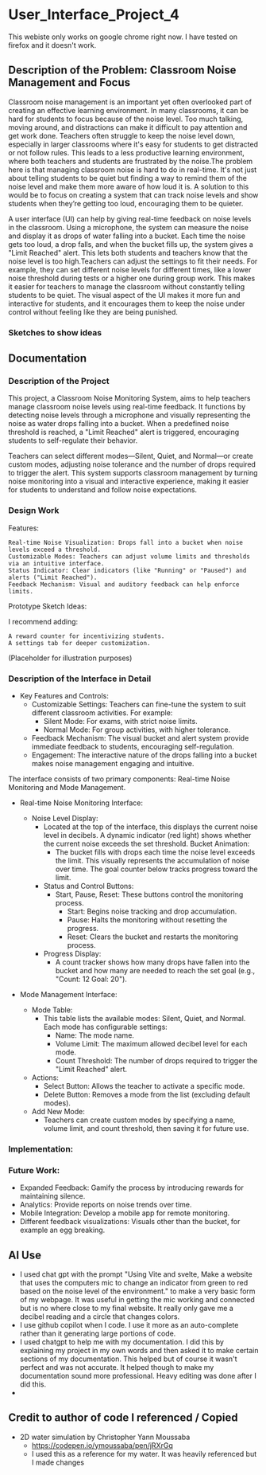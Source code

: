 # User_Interface_Project_4
This webiste only works on google chrome right now. I have tested on firefox and it doesn't work. 

## Description of the Problem: Classroom Noise Management and Focus  
Classroom noise management is an important yet often overlooked part of creating an effective learning environment. In many classrooms, it can be hard for students to focus because of the noise level. Too much talking, moving around, and distractions can make it difficult to pay attention and get work done. Teachers often struggle to keep the noise level down, especially in larger classrooms where it's easy for students to get distracted or not follow rules. This leads to a less productive learning environment, where both teachers and students are frustrated by the noise.The problem here is that managing classroom noise is hard to do in real-time. It's not just about telling students to be quiet but finding a way to remind them of the noise level and make them more aware of how loud it is. A solution to this would be to focus on creating a system that can track noise levels and show students when they’re getting too loud, encouraging them to be quieter.

A user interface (UI) can help by giving real-time feedback on noise levels in the classroom. Using a microphone, the system can measure the noise and display it as drops of water falling into a bucket. Each time the noise gets too loud, a drop falls, and when the bucket fills up, the system gives a "Limit Reached" alert. This lets both students and teachers know that the noise level is too high.Teachers can adjust the settings to fit their needs. For example, they can set different noise levels for different times, like a lower noise threshold during tests or a higher one during group work. This makes it easier for teachers to manage the classroom without constantly telling students to be quiet. The visual aspect of the UI makes it more fun and interactive for students, and it encourages them to keep the noise under control without feeling like they are being punished.

### Sketches to show ideas


## Documentation

### Description of the Project
This project, a Classroom Noise Monitoring System, aims to help teachers manage classroom noise levels using real-time feedback. It functions by detecting noise levels through a microphone and visually representing the noise as water drops falling into a bucket. When a predefined noise threshold is reached, a "Limit Reached" alert is triggered, encouraging students to self-regulate their behavior.

Teachers can select different modes—Silent, Quiet, and Normal—or create custom modes, adjusting noise tolerance and the number of drops required to trigger the alert. This system supports classroom management by turning noise monitoring into a visual and interactive experience, making it easier for students to understand and follow noise expectations.

### Design Work
Features:

    Real-time Noise Visualization: Drops fall into a bucket when noise levels exceed a threshold.
    Customizable Modes: Teachers can adjust volume limits and thresholds via an intuitive interface.
    Status Indicator: Clear indicators (like "Running" or "Paused") and alerts ("Limit Reached").
    Feedback Mechanism: Visual and auditory feedback can help enforce limits.

Prototype Sketch Ideas:

I recommend adding:

    A reward counter for incentivizing students.
    A settings tab for deeper customization.

(Placeholder for illustration purposes)

### Description of the Interface in Detail
- Key Features and Controls:
  - Customizable Settings: Teachers can fine-tune the system to suit different classroom activities. For example:
      - Silent Mode: For exams, with strict noise limits.
      - Normal Mode: For group activities, with higher tolerance.
  - Feedback Mechanism: The visual bucket and alert system provide immediate feedback to students, encouraging self-regulation.
  - Engagement: The interactive nature of the drops falling into a bucket makes noise management engaging and intuitive.

The interface consists of two primary components: Real-time Noise Monitoring and Mode Management.
- Real-time Noise Monitoring Interface:
  - Noise Level Display:
      - Located at the top of the interface, this displays the current noise level in decibels. A dynamic indicator (red light) shows whether the current noise exceeds the set threshold.
      Bucket Animation:
          - The bucket fills with drops each time the noise level exceeds the limit. This visually represents the accumulation of noise over time. The goal counter below tracks progress toward the limit.
      - Status and Control Buttons:
          - Start, Pause, Reset: These buttons control the monitoring process.
              - Start: Begins noise tracking and drop accumulation.
              - Pause: Halts the monitoring without resetting the progress.
              - Reset: Clears the bucket and restarts the monitoring process.
      - Progress Display:
          - A count tracker shows how many drops have fallen into the bucket and how many are needed to reach the set goal (e.g., "Count: 12 Goal: 20").

- Mode Management Interface:
  - Mode Table:
      - This table lists the available modes: Silent, Quiet, and Normal. Each mode has configurable settings:
          - Name: The mode name.
          - Volume Limit: The maximum allowed decibel level for each mode.
          - Count Threshold: The number of drops required to trigger the "Limit Reached" alert.
  - Actions:
      - Select Button: Allows the teacher to activate a specific mode.
      - Delete Button: Removes a mode from the list (excluding default modes).
  - Add New Mode:
      - Teachers can create custom modes by specifying a name, volume limit, and count threshold, then saving it for future use.

### 





### Implementation:


### Future Work:
  - Expanded Feedback: Gamify the process by introducing rewards for maintaining silence.
  - Analytics: Provide reports on noise trends over time.
  - Mobile Integration: Develop a mobile app for remote monitoring.
  - Different feedback visualizations: Visuals other than the bucket, for example an egg breaking.


## AI Use 
- I used chat gpt with the prompt "Using Vite and svelte, Make a website that uses the computers mic to change an indicator from green to red based on the noise level of the environment." to make a very basic form of my webpage. It was useful in getting the mic working and connected but is no where close to my final website. It really only gave me a decibel reading and a circle that changes colors.
- I use github copilot when I code. I use it more as an auto-complete rather than it generating large portions of code.
- I used chatgpt to help me with my documentation. I did this by explaining my project in my own words and then asked it to make certain sections of my documentation. This helped but of course it wasn't perfect and was not accurate. It helped though to make my documentation sound more professional. Heavy editing was done after I did this.
- 
## Credit to author of code I referenced / Copied 
- 2D water simulation by Christopher Yann Moussaba 
  - https://codepen.io/ymoussaba/pen/jRXrGq
  - I used this as a reference for my water. It was heavily referenced but I made changes